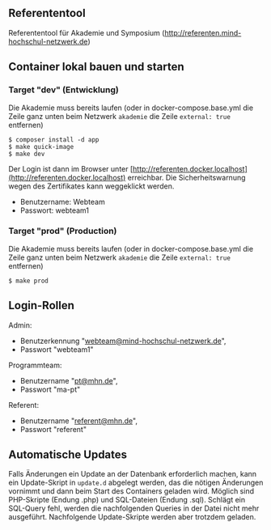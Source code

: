 ## Referententool

Referententool für Akademie und Symposium (http://referenten.mind-hochschul-netzwerk.de)

## Container lokal bauen und starten

### Target "dev" (Entwicklung)

Die Akademie muss bereits laufen (oder in docker-compose.base.yml die Zeile ganz unten beim Netzwerk `akademie` die Zeile `external: true` entfernen)

    $ composer install -d app
    $ make quick-image
    $ make dev

Der Login ist dann im Browser unter [http://referenten.docker.localhost](http://referenten.docker.localhost) erreichbar. Die Sicherheitswarnung wegen des Zertifikates kann weggeklickt werden.

* Benutzername: Webteam
* Passwort: webteam1

### Target "prod" (Production)

Die Akademie muss bereits laufen (oder in docker-compose.base.yml die Zeile ganz unten beim Netzwerk `akademie` die Zeile `external: true` entfernen)

    $ make prod

## Login-Rollen

Admin: 

* Benutzerkennung "webteam@mind-hochschul-netzwerk.de", 
* Passwort "webteam1"

Programmteam: 

* Benutzername "pt@mhn.de", 
* Passwort "ma-pt"

Referent: 

* Benutzername "referent@mhn.de",
* Passwort "referent"

## Automatische Updates

Falls Änderungen ein Update an der Datenbank erforderlich machen, kann ein Update-Skript in `update.d` abgelegt werden, das die nötigen Änderungen vornimmt und dann beim Start des Containers geladen wird. Möglich sind PHP-Skripte (Endung .php) und SQL-Dateien (Endung .sql). Schlägt ein SQL-Query fehl, werden die nachfolgenden Queries in der Datei nicht mehr ausgeführt. Nachfolgende Update-Skripte werden aber trotzdem geladen.
